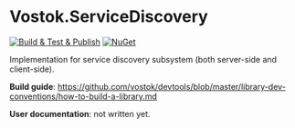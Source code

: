 # Vostok.ServiceDiscovery

[![Build & Test & Publish](https://github.com/vostok/servicediscovery/actions/workflows/ci.yml/badge.svg)](https://github.com/vostok/servicediscovery/actions/workflows/ci.yml)
[![NuGet](https://img.shields.io/nuget/v/Vostok.ServiceDiscovery.svg)](https://www.nuget.org/packages/Vostok.ServiceDiscovery)

Implementation for service discovery subsystem (both server-side and client-side).


**Build guide**: https://github.com/vostok/devtools/blob/master/library-dev-conventions/how-to-build-a-library.md

**User documentation**: not written yet.